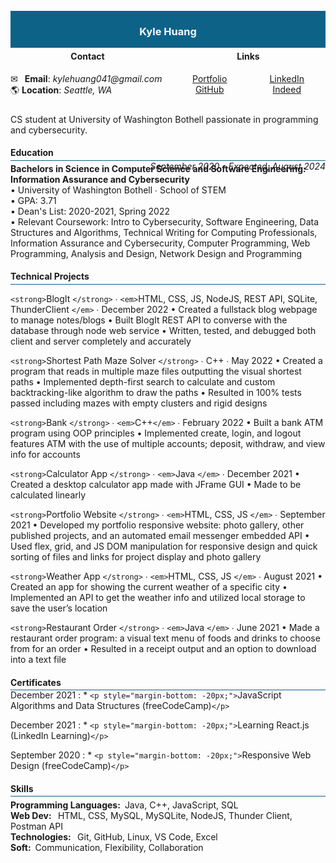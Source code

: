 <div width="100%" height="100%" style="background: #0d6288; display: flex; justify-content: center; align-items: center;margin: -15px 0 -20px 0;">
    <h3 width="100%" height="100%" style="text-align: center; color: ghostwhite;">
        Kyle Huang
    </h3>
</div>

<div width="100%" height="100%" style="display: flex; justify-content: space-evenly; align-center: center;">
    <div style="width: 100%; height: 100%; margin-right: 10px; padding: 5px 0 10px 0;">
        <h4 style="text-align: center;">Contact</h4>
        <span>✉  <b>Email</b>: <em>kylehuang041@gmail.com</em></span><br>
        <span>🌎 <b>Location</b>: <em>Seattle, WA</em></span>
    </div>
    <div style="width: 100%; height: 100%; display: flex; flex-direction: column; justify-content: center; padding: 5px 0;">
        <h4 style="text-align: center;">Links</h4>
        <div style="display: flex; flex-direction: row; width: 100%;
        height: 100%; justify-content: space-around;">
            <div style="width: 100%; height: 100%; text-align: center;">
                <a target="_blank" href="https://kylehuang041.github.io/Portfolio/">Portfolio</a><br>
                <a target="_blank" href="https://github.com/kylehuang041">GitHub</a><br>
            </div>
            <div style="width: 100%; height: 100%; text-align: center;">
                <a target="_blank" href="https://www.linkedin.com/in/kyle-h/">LinkedIn</a><br>
                <a target="_blank" href="https://my.indeed.com/p/kyleh-r7behmb">Indeed</a><br>
            </div>
        </div>
    </div>
</div>

CS student at University of Washington Bothell passionate in programming and cybersecurity.

#### Education

<hr style="background: #0d6288; margin: -15px 0 -15px 0;">

<p style="margin: 20px 0 0 0;"></p>
<p style="margin: -20px 0 -30px 0; text-align: right;"><i>September 2020 - Expected, August 2024</i></p><br>
<strong>Bachelors in Science in Computer Science and Software Engineering: Information Assurance and Cybersecurity</strong><br>
•	University of Washington Bothell ∙ School of STEM<br>
•	GPA: 3.71<br>
•	Dean's List: 2020-2021, Spring 2022<br>
•	Relevant Coursework: Intro to Cybersecurity, Software Engineering, Data Structures and Algorithms, Technical Writing for Computing Professionals, Information Assurance and Cybersecurity, Computer Programming, Web Programming, Analysis and Design, Network Design and Programming

#### Technical Projects

<hr style="background: #0d6288; margin: -15px 0 5px 0;">

`<strong>`BlogIt `</strong>` ∙ `<em>`HTML, CSS, JS, NodeJS, REST API, SQLite, ThunderClient `</em>` ∙ December 2022
•	Created a fullstack blog webpage to manage notes/blogs
•	Built BlogIt REST API to converse with the database through node web service
•	Written, tested, and debugged both client and server completely and accurately

`<strong>`Shortest Path Maze Solver `</strong>` ∙ C++ ∙ May 2022
•	Created a program that reads in multiple maze files outputting the visual shortest paths
•	Implemented depth-first search to calculate and custom backtracking-like algorithm to draw the paths
•	Resulted in 100% tests passed including mazes with empty clusters and rigid designs

`<strong>`Bank `</strong>` ∙ `<em>`C++`</em>` ∙ February 2022
•	Built a bank ATM program using OOP principles
•	Implemented create, login, and logout features ATM with the use of multiple accounts; deposit, withdraw, and view info for accounts

`<strong>`Calculator App `</strong>` ∙ `<em>`Java `</em>` ∙ December 2021
•	Created a desktop calculator app made with JFrame GUI
•	Made to be calculated linearly

`<strong>`Portfolio Website `</strong>` ∙ `<em>`HTML, CSS, JS `</em>` ∙ September 2021
•	Developed my portfolio responsive website: photo gallery, other published projects, and an automated email messenger embedded API
•	Used flex, grid, and JS DOM manipulation for responsive design and quick sorting of files and links for project display and photo gallery

`<strong>`Weather App `</strong>` ∙ `<em>`HTML, CSS, JS `</em>` ∙ August 2021
•	Created an app for showing the current weather of a specific city
•	Implemented an API to get the weather info and utilized local storage to save the user’s location

`<strong>`Restaurant Order `</strong>` ∙ `<em>`Java `</em>` ∙ June 2021
•	Made a restaurant order program: a visual text menu of foods and drinks to choose from for an order
•	Resulted in a receipt output and an option to download into a text file

#### Certificates

<hr style="background: #0d6288; margin: -15px 0 -15px 0;">

December 2021
: * `<p style="margin-bottom: -20px;">`JavaScript Algorithms and Data Structures (freeCodeCamp)`</p>`

December 2021
: * `<p style="margin-bottom: -20px;">`Learning React.js (LinkedIn Learning)`</p>`

September 2020
: * `<p style="margin-bottom: -20px;">`Responsive Web Design (freeCodeCamp)`</p>`

#### Skills

<hr style="background: #0d6288; margin: -15px 0 5px 0;">

<p style="margin: 0px;"><strong>Programming Languages:</strong> Java, C++, JavaScript, SQL</p>
<p style="margin: 0px;"><strong>Web Dev: </strong> HTML, CSS, MySQL, MySQLite, NodeJS, Thunder Client, Postman API</p>
<p style="margin: 0px;"><strong>Technologies: </strong> Git, GitHub, Linux, VS Code, Excel</p>
<p style="margin: 0;"><strong>Soft:</strong> Communication, Flexibility, Collaboration</p>
